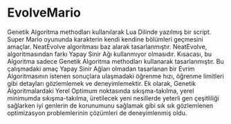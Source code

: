 # EvolveMario
Genetik Algoritma methodları kullanılarak Lua Dilinde yazılmış bir script. Super Mario oyununda karakterin kendi kendine bölümleri geçmesini amaçlar. NeatEvolve algoritması baz alarak tasarlanmıştır. NeatEvolve, algoritmasından farkı Yapay Sinir Ağı kullanmıyor olmasıdır. Kısacası, bu Algoritma sadece Genetik Algoritma methodları kullanarak tasarlanmıştır. Bu çalışmadaki amaç Yapay Sinir Ağları olmadan tasarlanan bir Evrim Algoritmasının istenen sonuçlara ulaşmadaki öğrenme hızı, öğrenme limitleri gibi detayları gözlemlemek ve deneyimlemektir. Ek olarak, Genetik Algoritmalardaki Yerel Optimum noktasında sıkışma-takılma, yerel minimumda sıkışma-takılma, üretilecek yeni nesillerde yeterli gen çeşitliliği sağlarken iyi genlerin de korunumunu sağlamak gibi sık sık gözlemlenen optimizasyon problemlerinin çözümleri de deneyimlenmiş oldu.


